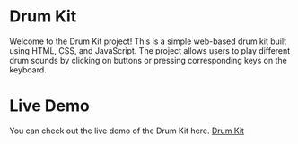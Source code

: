 <h1>Drum Kit</h1>
<p>Welcome to the Drum Kit project! This is a simple web-based drum kit built using HTML, CSS, and JavaScript. The project allows users to play different drum sounds by clicking on buttons or pressing corresponding keys on the keyboard.</p>


<h1> Live Demo</h1>
<p>You can check out the live demo of the Drum Kit here. <a href="https://hamzi125.github.io/Drum-Kits/"> Drum Kit </a> </p>
